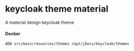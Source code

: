 # keycloak theme material

A material design keycloak theme

#### Docker

```
ADD src/main/resources/themes /opt/jboss/keycloak/themes
```

